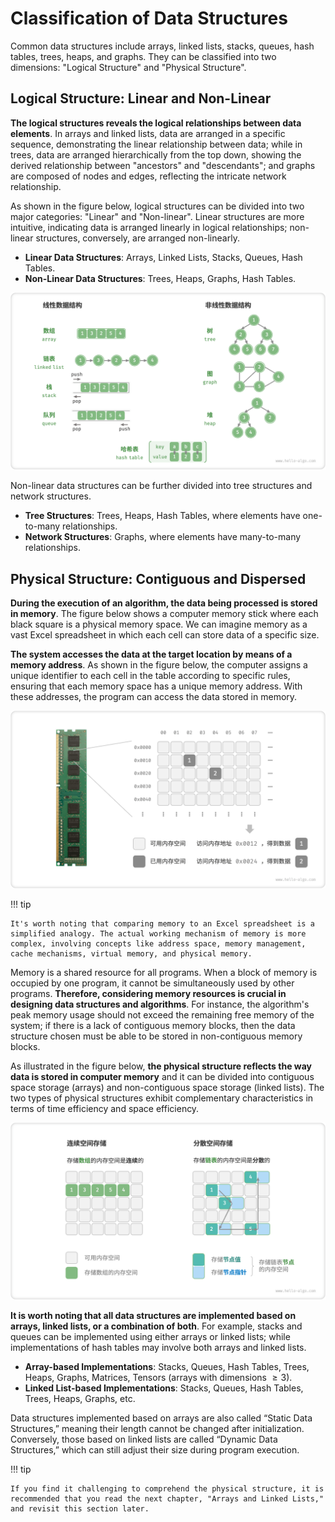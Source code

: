# Classification of Data Structures

Common data structures include arrays, linked lists, stacks, queues, hash tables, trees, heaps, and graphs. They can be classified into two dimensions: "Logical Structure" and "Physical Structure".

## Logical Structure: Linear and Non-Linear

**The logical structures reveals the logical relationships between data elements**. In arrays and linked lists, data are arranged in a specific sequence, demonstrating the linear relationship between data; while in trees, data are arranged hierarchically from the top down, showing the derived relationship between "ancestors" and "descendants"; and graphs are composed of nodes and edges, reflecting the intricate network relationship.

As shown in the figure below, logical structures can be divided into two major categories: "Linear" and "Non-linear". Linear structures are more intuitive, indicating data is arranged linearly in logical relationships; non-linear structures, conversely, are arranged non-linearly.

- **Linear Data Structures**: Arrays, Linked Lists, Stacks, Queues, Hash Tables.
- **Non-Linear Data Structures**: Trees, Heaps, Graphs, Hash Tables.

![Linear and Non-Linear Data Structures](classification_of_data_structure.assets/classification_logic_structure.png)

Non-linear data structures can be further divided into tree structures and network structures.

- **Tree Structures**: Trees, Heaps, Hash Tables, where elements have one-to-many relationships.
- **Network Structures**: Graphs, where elements have many-to-many relationships.

## Physical Structure: Contiguous and Dispersed

**During the execution of an algorithm, the data being processed is stored in memory**. The figure below shows a computer memory stick where each black square is a physical memory space. We can imagine memory as a vast Excel spreadsheet in which each cell can store data of a specific size.

**The system accesses the data at the target location by means of a memory address**. As shown in the figure below, the computer assigns a unique identifier to each cell in the table according to specific rules, ensuring that each memory space has a unique memory address. With these addresses, the program can access the data stored in memory.

![Memory Stick, Memory Spaces, Memory Addresses](classification_of_data_structure.assets/computer_memory_location.png)

!!! tip

    It's worth noting that comparing memory to an Excel spreadsheet is a simplified analogy. The actual working mechanism of memory is more complex, involving concepts like address space, memory management, cache mechanisms, virtual memory, and physical memory.

Memory is a shared resource for all programs. When a block of memory is occupied by one program, it cannot be simultaneously used by other programs. **Therefore, considering memory resources is crucial in designing data structures and algorithms**. For instance, the algorithm's peak memory usage should not exceed the remaining free memory of the system; if there is a lack of contiguous memory blocks,  then the data structure chosen must be able to be stored in non-contiguous memory blocks.

As illustrated in the figure below, **the physical structure reflects the way data is stored in computer memory** and it can be divided into contiguous space storage (arrays) and non-contiguous space storage (linked lists). The two types of physical structures exhibit complementary characteristics in terms of time efficiency and space efficiency.

![Contiguous Space Storage and Dispersed Space Storage](classification_of_data_structure.assets/classification_phisical_structure.png)

**It is worth noting that all data structures are implemented based on arrays, linked lists, or a combination of both**. For example, stacks and queues can be implemented using either arrays or linked lists; while implementations of hash tables may involve both arrays and linked lists.
- **Array-based Implementations**: Stacks, Queues, Hash Tables, Trees, Heaps, Graphs, Matrices, Tensors (arrays with dimensions $\geq 3$).
- **Linked List-based Implementations**: Stacks, Queues, Hash Tables, Trees, Heaps, Graphs, etc.

Data structures implemented based on arrays are also called “Static Data Structures,” meaning their length cannot be changed after initialization. Conversely, those based on linked lists are called “Dynamic Data Structures,” which can still adjust their size during program execution.

!!! tip

    If you find it challenging to comprehend the physical structure, it is recommended that you read the next chapter, "Arrays and Linked Lists," and revisit this section later.
